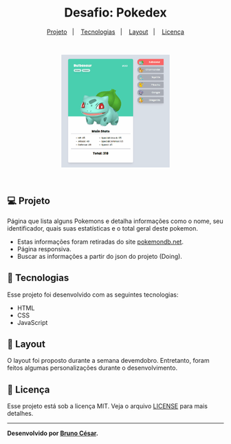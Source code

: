 <h1 align="center">
  <span>Desafio: Pokedex</span>
</h1>

<p align="center">
  <a href="#-projeto">Projeto</a>&nbsp;&nbsp;&nbsp;|&nbsp;&nbsp;&nbsp;
  <a href="#-tecnologias">Tecnologias</a>&nbsp;&nbsp;&nbsp;|&nbsp;&nbsp;&nbsp;
  <a href="#-layout">Layout</a>&nbsp;&nbsp;&nbsp;|&nbsp;&nbsp;&nbsp;
  <a href="#memo-licença">Licença</a>
</p>

<br>

<p align="center">
  <img alt="layout" src="./images/layout.gif" width="50%">
</p>

<br>

## 💻 Projeto

Página que lista alguns Pokemons e detalha informações como o nome, seu identificador, quais suas estatísticas e o total geral deste pokemon.

* Estas informações foram retiradas do site [pokemondb.net](https://pokemondb.net/pokedex/all).
* Página responsiva.
* Buscar as informações a partir do json do projeto (Doing).

## 🚀 Tecnologias

Esse projeto foi desenvolvido com as seguintes tecnologias:

- HTML
- CSS
- JavaScript

## 🔖 Layout

O layout foi proposto durante a semana devemdobro. Entretanto, foram feitos algumas personalizações durante o desenvolvimento.

## :memo: Licença

Esse projeto está sob a licença MIT. Veja o arquivo [LICENSE](LICENSE.md) para mais detalhes.

---
**Desenvolvido por [Bruno César](https://github.com/brunocs90).**

